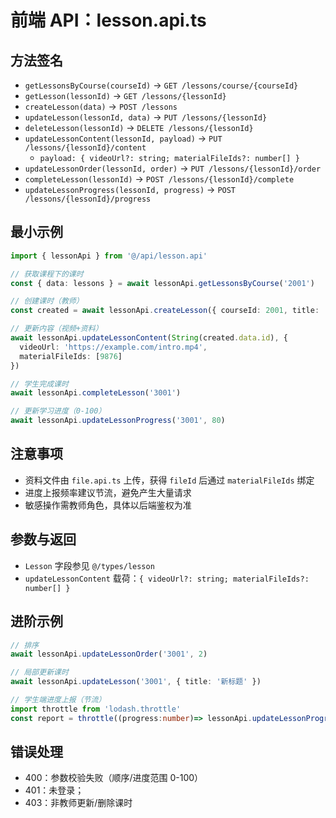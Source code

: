 # 前端 API：lesson.api.ts

## 方法签名
- `getLessonsByCourse(courseId)` → `GET /lessons/course/{courseId}`
- `getLesson(lessonId)` → `GET /lessons/{lessonId}`
- `createLesson(data)` → `POST /lessons`
- `updateLesson(lessonId, data)` → `PUT /lessons/{lessonId}`
- `deleteLesson(lessonId)` → `DELETE /lessons/{lessonId}`
- `updateLessonContent(lessonId, payload)` → `PUT /lessons/{lessonId}/content`
  - `payload: { videoUrl?: string; materialFileIds?: number[] }`
- `updateLessonOrder(lessonId, order)` → `PUT /lessons/{lessonId}/order`
- `completeLesson(lessonId)` → `POST /lessons/{lessonId}/complete`
- `updateLessonProgress(lessonId, progress)` → `POST /lessons/{lessonId}/progress`

## 最小示例
```ts
import { lessonApi } from '@/api/lesson.api'

// 获取课程下的课时
const { data: lessons } = await lessonApi.getLessonsByCourse('2001')

// 创建课时（教师）
const created = await lessonApi.createLesson({ courseId: 2001, title: '第一课', order: 1 } as any)

// 更新内容（视频+资料）
await lessonApi.updateLessonContent(String(created.data.id), {
  videoUrl: 'https://example.com/intro.mp4',
  materialFileIds: [9876]
})

// 学生完成课时
await lessonApi.completeLesson('3001')

// 更新学习进度（0-100）
await lessonApi.updateLessonProgress('3001', 80)
```

## 注意事项
- 资料文件由 `file.api.ts` 上传，获得 `fileId` 后通过 `materialFileIds` 绑定
- 进度上报频率建议节流，避免产生大量请求
- 敏感操作需教师角色，具体以后端鉴权为准

## 参数与返回
- `Lesson` 字段参见 `@/types/lesson`
- `updateLessonContent` 载荷：`{ videoUrl?: string; materialFileIds?: number[] }`

## 进阶示例
```ts
// 排序
await lessonApi.updateLessonOrder('3001', 2)

// 局部更新课时
await lessonApi.updateLesson('3001', { title: '新标题' })

// 学生端进度上报（节流）
import throttle from 'lodash.throttle'
const report = throttle((progress:number)=> lessonApi.updateLessonProgress('3001', progress), 1500)
```

## 错误处理
- 400：参数校验失败（顺序/进度范围 0-100）
- 401：未登录；
- 403：非教师更新/删除课时
